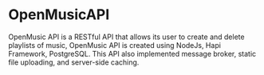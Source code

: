 # OpenMusicAPI

OpenMusic API is a RESTful API that allows its user to create and delete playlists of music, OpenMusic API is created using NodeJs, Hapi Framework, PostgreSQL. This API also implemented message broker, static file uploading, and server-side caching.
